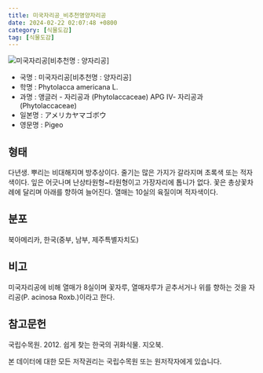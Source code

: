 ```yaml
---
title: 미국자리공_비추천명양자리공
date: 2024-02-22 02:07:48 +0800
category: [식물도감]
tag: [식물도감]
---
```




![미국자리공[비추천명 : 양자리공]](/fileUpload/plants/basic/Phytolaccaceae/Phytolacca/1587/1_th2.JPG)
- 국명 : 미국자리공[비추천명 : 양자리공]
- 학명 : Phytolacca americana L.
- 과명 : 앵글러 - 자리공과 (Phytolaccaceae) APG Ⅳ- 자리공과 (Phytolaccaceae)
- 일본명 : アメリカヤマゴボウ
- 영문명 : Pigeo


## 형태
다년생. 뿌리는 비대해지며 방추상이다. 줄기는 많은 가지가 갈라지며 초록색 또는 적자색이다. 잎은 어긋나며 난상타원형~타원형이고 가장자리에 톱니가 없다. 꽃은 총상꽃차례에 달리며 아래를 향하여 늘어진다. 열매는 10실의 육질이며 적자색이다.
## 분포
북아메리카, 한국(중부, 남부, 제주특별자치도)
## 비고
미국자리공에 비해 열매가 8실이며 꽃자루, 열매자루가 곧추서거나 위를 향하는 것을 자리공(P. acinosa Roxb.)이라고 한다.
## 참고문헌
국립수목원. 2012. 쉽게 찾는 한국의 귀화식물. 지오북.






본 데이터에 대한 모든 저작권리는 국립수목원 또는 원저작자에게 있습니다.
